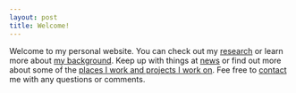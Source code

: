 ```yaml
---
layout: post
title: Welcome!
---
```


Welcome to my personal website. You can check out my [research](/research.html) or learn more about [my background](/CV.html). Keep up with things at [news](/news.html) or find out more about some of the [places I work and projects I work on](/links.html). Fee free to [contact](/contact.html) me with any questions or comments.